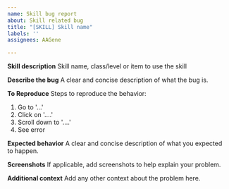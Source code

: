 ```yaml
---
name: Skill bug report
about: Skill related bug
title: "[SKILL] Skill name"
labels: ''
assignees: AAGene

---
```


**Skill description**
Skill name, class/level or item to use the skill

**Describe the bug**
A clear and concise description of what the bug is.

**To Reproduce**
Steps to reproduce the behavior:
1. Go to '...'
2. Click on '....'
3. Scroll down to '....'
4. See error

**Expected behavior**
A clear and concise description of what you expected to happen.

**Screenshots**
If applicable, add screenshots to help explain your problem.

**Additional context**
Add any other context about the problem here.
